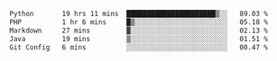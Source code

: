 <!--START_SECTION:waka-->

```txt
Python       19 hrs 11 mins  ██████████████████████▒░░   89.03 %
PHP          1 hr 6 mins     █▒░░░░░░░░░░░░░░░░░░░░░░░   05.18 %
Markdown     27 mins         ▓░░░░░░░░░░░░░░░░░░░░░░░░   02.13 %
Java         19 mins         ▒░░░░░░░░░░░░░░░░░░░░░░░░   01.51 %
Git Config   6 mins          ░░░░░░░░░░░░░░░░░░░░░░░░░   00.47 %
```

<!--END_SECTION:waka-->
